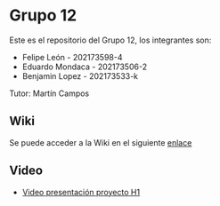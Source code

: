 # Grupo 12 

Este es el repositorio del Grupo 12, los integrantes son:

* Felipe León - 202173598-4 
* Eduardo Mondaca - 202173506-2
* Benjamin Lopez - 202173533-k

Tutor: Martín Campos

## Wiki

Se puede acceder a la Wiki en el siguiente [enlace](https://gitlab.inf.utfsm.cl/felipe.leon/grupo-21/-/wikis/Inicio)

## Video 

* [Video presentación proyecto H1](https://usmcl-my.sharepoint.com/:f:/g/personal/benjamin_lopezf_usm_cl/EiN4gLBUsmJFjlO0jJbkbA0BeMZtTO1ptfJCJWPRcUKODw?e=eANItI)
